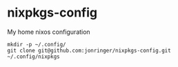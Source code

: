 # nixpkgs-config

My home nixos configuration

```
mkdir -p ~/.config/
git clone git@github.com:jonringer/nixpkgs-config.git ~/.config/nixpkgs
```

